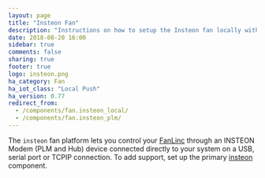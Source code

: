 ```yaml
---
layout: page
title: "Insteon Fan"
description: "Instructions on how to setup the Insteon fan locally within Home Assistant."
date: 2018-08-20 16:00
sidebar: true
comments: false
sharing: true
footer: true
logo: insteon.png
ha_category: Fan
ha_iot_class: "Local Push"
ha_version: 0.77
redirect_from:
  - /components/fan.insteon_local/
  - /components/fan.insteon_plm/
---
```


The `insteon` fan platform lets you control your [FanLinc] through
an INSTEON Modem (PLM and Hub) device connected directly to your system on a
USB, serial port or TCPIP connection.  To add support, set up the primary
[insteon] component.

[insteon]: /components/insteon/
[FanLinc]: https://www.smarthome.com/fanlinc-insteon-2475f-ceiling-fan-and-light-controller-fixture-module-dual-band.html
